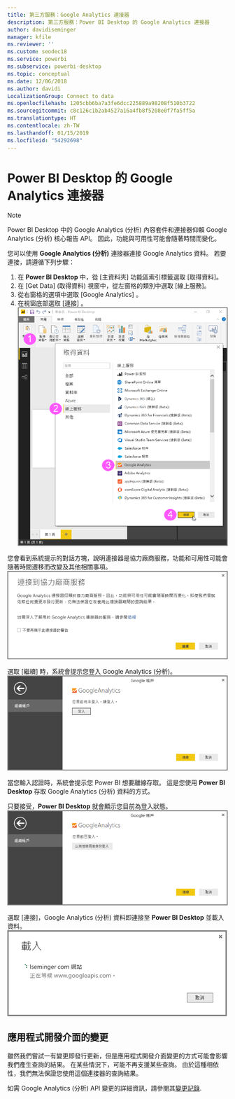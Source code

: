 ```yaml
---
title: 第三方服務：Google Analytics 連接器
description: 第三方服務：Power BI Desktop 的 Google Analytics 連接器
author: davidiseminger
manager: kfile
ms.reviewer: ''
ms.custom: seodec18
ms.service: powerbi
ms.subservice: powerbi-desktop
ms.topic: conceptual
ms.date: 12/06/2018
ms.author: davidi
LocalizationGroup: Connect to data
ms.openlocfilehash: 1205cbb6ba7a3fe6dcc225889a98208f510b3722
ms.sourcegitcommit: c8c126c1b2ab4527a16a4fb8f5208e0f7fa5ff5a
ms.translationtype: HT
ms.contentlocale: zh-TW
ms.lasthandoff: 01/15/2019
ms.locfileid: "54292698"
---
```

# <a name="google-analytics-connector-for-power-bi-desktop"></a>Power BI Desktop 的 Google Analytics 連接器
> [!NOTE]
> Power BI Desktop 中的 Google Analytics (分析) 內容套件和連接器仰賴 Google Analytics (分析) 核心報告 API。 因此，功能與可用性可能會隨著時間而變化。

您可以使用 **Google Analytics (分析)** 連接器連接 Google Analytics 資料。 若要連接，請遵循下列步驟：

1. 在 **Power BI Desktop** 中，從 [主資料夾] 功能區索引標籤選取 [取得資料]。
2. 在 [Get Data] \(取得資料\) 視窗中，從左窗格的類別中選取 [線上服務]。
3. 從右窗格的選項中選取 [Google Analytics]  。
4. 在視窗底部選取 [連接] 。  
   ![](media/service-google-analytics-connector/tps_googleanalytics_1.png)

您會看到系統提示的對話方塊，說明連接器是協力廠商服務，功能和可用性可能會隨著時間遷移而改變及其他相關事項。  
![](media/service-google-analytics-connector/tps_googleanalytics_2.png)

選取 [繼續] 時，系統會提示您登入 Google Analytics (分析)。  
![](media/service-google-analytics-connector/tps_googleanalytics_3.png)

當您輸入認證時，系統會提示您 Power BI 想要離線存取。 這是您使用 **Power BI Desktop** 存取 Google Analytics (分析) 資料的方式。  

只要接受，**Power BI Desktop** 就會顯示您目前為登入狀態。  
![](media/service-google-analytics-connector/tps_googleanalytics_5.png)

選取 [連接]，Google Analytics (分析) 資料即連接至 **Power BI Desktop** 並載入資料。  
![](media/service-google-analytics-connector/tps_googleanalytics_6.png)

## <a name="changes-to-the-api"></a>應用程式開發介面的變更
雖然我們嘗試一有變更即發行更新，但是應用程式開發介面變更的方式可能會影響我們產生查詢的結果。 在某些情況下，可能不再支援某些查詢。 由於這種相依性，我們無法保證您使用這個連接器的查詢結果。

如需 Google Analytics (分析) API 變更的詳細資訊，請參閱其[變更記錄](https://developers.google.com/analytics/devguides/changelog).

